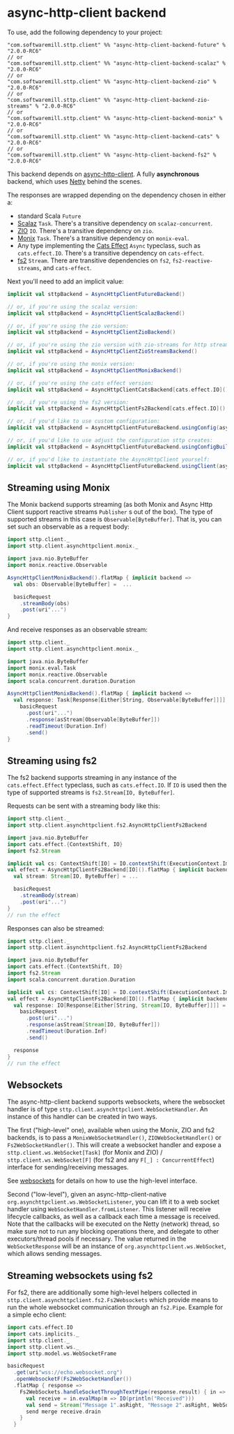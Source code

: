 # async-http-client backend

To use, add the following dependency to your project:

```
"com.softwaremill.sttp.client" %% "async-http-client-backend-future" % "2.0.0-RC6"
// or
"com.softwaremill.sttp.client" %% "async-http-client-backend-scalaz" % "2.0.0-RC6"
// or
"com.softwaremill.sttp.client" %% "async-http-client-backend-zio" % "2.0.0-RC6"
// or
"com.softwaremill.sttp.client" %% "async-http-client-backend-zio-streams" % "2.0.0-RC6"
// or
"com.softwaremill.sttp.client" %% "async-http-client-backend-monix" % "2.0.0-RC6"
// or
"com.softwaremill.sttp.client" %% "async-http-client-backend-cats" % "2.0.0-RC6"
// or
"com.softwaremill.sttp.client" %% "async-http-client-backend-fs2" % "2.0.0-RC6"
```
           
This backend depends on [async-http-client](https://github.com/AsyncHttpClient/async-http-client). A fully **asynchronous** backend, which uses [Netty](http://netty.io) behind the scenes.

The responses are wrapped depending on the dependency chosen in either a:

* standard Scala `Future`
* [Scalaz](https://github.com/scalaz/scalaz) `Task`. There's a transitive dependency on `scalaz-concurrent`.
* [ZIO](https://github.com/zio/zio) `IO`. There's a transitive dependency on `zio`.
* [Monix](https://monix.io) `Task`. There's a transitive dependency on `monix-eval`.
* Any type implementing the [Cats Effect](https://github.com/typelevel/cats-effect) `Async` typeclass, such as `cats.effect.IO`. There's a transitive dependency on `cats-effect`.
* [fs2](https://github.com/functional-streams-for-scala/fs2) `Stream`. There are transitive dependencies on `fs2`, `fs2-reactive-streams`, and `cats-effect`.

Next you'll need to add an implicit value:

```scala
implicit val sttpBackend = AsyncHttpClientFutureBackend()

// or, if you're using the scalaz version:
implicit val sttpBackend = AsyncHttpClientScalazBackend()

// or, if you're using the zio version:
implicit val sttpBackend = AsyncHttpClientZioBackend()

// or, if you're using the zio version with zio-streams for http streaming:
implicit val sttpBackend = AsyncHttpClientZioStreamsBackend()

// or, if you're using the monix version:
implicit val sttpBackend = AsyncHttpClientMonixBackend()

// or, if you're using the cats effect version:
implicit val sttpBackend = AsyncHttpClientCatsBackend[cats.effect.IO]()

// or, if you're using the fs2 version:
implicit val sttpBackend = AsyncHttpClientFs2Backend[cats.effect.IO]()

// or, if you'd like to use custom configuration:
implicit val sttpBackend = AsyncHttpClientFutureBackend.usingConfig(asyncHttpClientConfig)

// or, if you'd like to use adjust the configuration sttp creates:
implicit val sttpBackend = AsyncHttpClientFutureBackend.usingConfigBuilder(adjustFunction, sttpOptions)

// or, if you'd like to instantiate the AsyncHttpClient yourself:
implicit val sttpBackend = AsyncHttpClientFutureBackend.usingClient(asyncHttpClient)
```

## Streaming using Monix

The Monix backend supports streaming (as both Monix and Async Http Client support reactive streams `Publisher` s out of the box). The type of supported streams in this case is `Observable[ByteBuffer]`. That is, you can set such an observable as a request body:

```scala
import sttp.client._
import sttp.client.asynchttpclient.monix._

import java.nio.ByteBuffer
import monix.reactive.Observable

AsyncHttpClientMonixBackend().flatMap { implicit backend =>
  val obs: Observable[ByteBuffer] =  ...

  basicRequest
    .streamBody(obs)
    .post(uri"...")
}
```

And receive responses as an observable stream:

```scala
import sttp.client._
import sttp.client.asynchttpclient.monix._

import java.nio.ByteBuffer
import monix.eval.Task
import monix.reactive.Observable
import scala.concurrent.duration.Duration

AsyncHttpClientMonixBackend().flatMap { implicit backend =>
  val response: Task[Response[Either[String, Observable[ByteBuffer]]]] =
    basicRequest
      .post(uri"...")
      .response(asStream[Observable[ByteBuffer]])
      .readTimeout(Duration.Inf)
      .send()
}
```

## Streaming using fs2

The fs2 backend supports streaming in any instance of the `cats.effect.Effect` typeclass, such as `cats.effect.IO`. If `IO` is used then the type of supported streams is `fs2.Stream[IO, ByteBuffer]`.

Requests can be sent with a streaming body like this:

```scala
import sttp.client._
import sttp.client.asynchttpclient.fs2.AsyncHttpClientFs2Backend

import java.nio.ByteBuffer
import cats.effect.{ContextShift, IO}
import fs2.Stream

implicit val cs: ContextShift[IO] = IO.contextShift(ExecutionContext.Implicits.global)
val effect = AsyncHttpClientFs2Backend[IO]().flatMap { implicit backend =>
  val stream: Stream[IO, ByteBuffer] = ...

  basicRequest
    .streamBody(stream)
    .post(uri"...")
}
// run the effect
```

Responses can also be streamed:

```scala
import sttp.client._
import sttp.client.asynchttpclient.fs2.AsyncHttpClientFs2Backend

import java.nio.ByteBuffer
import cats.effect.{ContextShift, IO}
import fs2.Stream
import scala.concurrent.duration.Duration

implicit val cs: ContextShift[IO] = IO.contextShift(ExecutionContext.Implicits.global)
val effect = AsyncHttpClientFs2Backend[IO]().flatMap { implicit backend =>
  val response: IO[Response[Either[String, Stream[IO, ByteBuffer]]]] =
    basicRequest
      .post(uri"...")
      .response(asStream[Stream[IO, ByteBuffer]])
      .readTimeout(Duration.Inf)
      .send()

  response
}
// run the effect
```

## Websockets

The async-http-client backend supports websockets, where the websocket handler is of type `sttp.client.asynchttpclient.WebSocketHandler`. An instance of this handler can be created in two ways.

The first ("high-level" one), available when using the Monix, ZIO and fs2 backends, is to pass a `MonixWebSocketHandler()`, `ZIOWebSocketHandler()` or `Fs2WebSocketHandler()`. This will create a websocket handler and expose a `sttp.client.ws.WebSocket[Task]` (for Monix and ZIO) / `sttp.client.ws.WebSocket[F]` (for fs2 and any `F[_] : ConcurrentEffect`) interface for sending/receiving messages.

See [websockets](../requests/websockets.html) for details on how to use the high-level interface.

Second ("low-level"), given an async-http-client-native `org.asynchttpclient.ws.WebSocketListener`, you can lift it to a web socket handler using `WebSocketHandler.fromListener`. This listener will receive lifecycle callbacks, as well as a callback each time a message is received. Note that the callbacks will be executed on the Netty (network) thread, so make sure not to run any blocking operations there, and delegate to other executors/thread pools if necessary. The value returned in the `WebSocketResponse` will be an instance of `org.asynchttpclient.ws.WebSocket`, which allows sending messages.

## Streaming websockets using fs2

For fs2, there are additionally some high-level helpers collected in `sttp.client.asynchttpclient.fs2.Fs2Websockets` which provide means to run the whole websocket communication through an `fs2.Pipe`. Example for a simple echo client:

```scala
import cats.effect.IO
import cats.implicits._
import sttp.client._
import sttp.client.ws._
import sttp.model.ws.WebSocketFrame

basicRequest
  .get(uri"wss://echo.websocket.org")
  .openWebsocketF(Fs2WebSocketHandler())
  .flatMap { response =>
    Fs2WebSockets.handleSocketThroughTextPipe(response.result) { in =>
      val receive = in.evalMap(m => IO(println("Received")))
      val send = Stream("Message 1".asRight, "Message 2".asRight, WebSocketFrame.close.asLeft)
      send merge receive.drain
    }
  }
```
